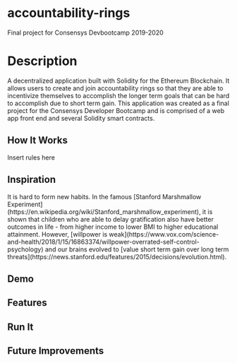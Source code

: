 # accountability-rings
 Final project for Consensys Devbootcamp 2019-2020

<h1>Description</h1>
A decentralized application built with Solidity for the Ethereum Blockchain. It allows users to create and join accountability rings so that they are able to incentivize themselves to accomplish the longer term goals that can be hard to accomplish due to short term gain. This application was created as a final project for the Consensys Developer Bootcamp and is comprised of a web app front end and several Solidity smart contracts.

<h2>How It Works</h2>
Insert rules here

<h2>Inspiration</h2>
It is hard to form new habits. In the famous [Stanford Marshmallow Experiment](https://en.wikipedia.org/wiki/Stanford_marshmallow_experiment), it is shown that children who are able to delay gratification also have better outcomes in life - from higher income to lower BMI to higher educational attainment. However, [willpower is weak](https://www.vox.com/science-and-health/2018/1/15/16863374/willpower-overrated-self-control-psychology) and our brains evolved to [value short term gain over long term threats](https://news.stanford.edu/features/2015/decisions/evolution.html).

<h2>Demo</h2>

<h2>Features</h2>

<h2>Run It</h2>

<h2>Future Improvements</h2>
